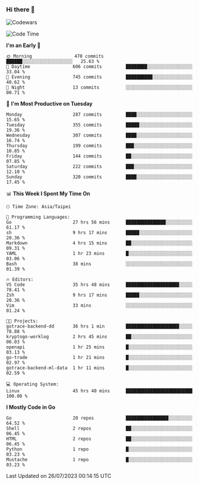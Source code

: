 ### Hi there 👋

![Codewars](https://www.codewars.com/users/omegaatt36/badges/small)

<!--START_SECTION:waka-->
![Code Time](http://img.shields.io/badge/Code%20Time-1%2C353%20hrs%2055%20mins-blue)

**I'm an Early 🐤** 

```text
🌞 Morning                470 commits         ██████░░░░░░░░░░░░░░░░░░░   25.63 % 
🌆 Daytime                606 commits         ████████░░░░░░░░░░░░░░░░░   33.04 % 
🌃 Evening                745 commits         ██████████░░░░░░░░░░░░░░░   40.62 % 
🌙 Night                  13 commits          ░░░░░░░░░░░░░░░░░░░░░░░░░   00.71 % 
```
📅 **I'm Most Productive on Tuesday** 

```text
Monday                   287 commits         ████░░░░░░░░░░░░░░░░░░░░░   15.65 % 
Tuesday                  355 commits         █████░░░░░░░░░░░░░░░░░░░░   19.36 % 
Wednesday                307 commits         ████░░░░░░░░░░░░░░░░░░░░░   16.74 % 
Thursday                 199 commits         ███░░░░░░░░░░░░░░░░░░░░░░   10.85 % 
Friday                   144 commits         ██░░░░░░░░░░░░░░░░░░░░░░░   07.85 % 
Saturday                 222 commits         ███░░░░░░░░░░░░░░░░░░░░░░   12.10 % 
Sunday                   320 commits         ████░░░░░░░░░░░░░░░░░░░░░   17.45 % 
```


📊 **This Week I Spent My Time On** 

```text
🕑︎ Time Zone: Asia/Taipei

💬 Programming Languages: 
Go                       27 hrs 56 mins      ███████████████░░░░░░░░░░   61.17 % 
sh                       9 hrs 17 mins       █████░░░░░░░░░░░░░░░░░░░░   20.36 % 
Markdown                 4 hrs 15 mins       ██░░░░░░░░░░░░░░░░░░░░░░░   09.31 % 
YAML                     1 hr 23 mins        █░░░░░░░░░░░░░░░░░░░░░░░░   03.06 % 
Bash                     38 mins             ░░░░░░░░░░░░░░░░░░░░░░░░░   01.39 % 

🔥 Editors: 
VS Code                  35 hrs 48 mins      ████████████████████░░░░░   78.41 % 
Zsh                      9 hrs 17 mins       █████░░░░░░░░░░░░░░░░░░░░   20.36 % 
Vim                      33 mins             ░░░░░░░░░░░░░░░░░░░░░░░░░   01.24 % 

🐱‍💻 Projects: 
gotrace-backend-dd       36 hrs 1 min        ████████████████████░░░░░   78.88 % 
kryptogo-worklog         2 hrs 45 mins       ██░░░░░░░░░░░░░░░░░░░░░░░   06.03 % 
openapi                  1 hr 25 mins        █░░░░░░░░░░░░░░░░░░░░░░░░   03.13 % 
go-trade                 1 hr 21 mins        █░░░░░░░░░░░░░░░░░░░░░░░░   02.97 % 
gotrace-backend-ml-data  1 hr 11 mins        █░░░░░░░░░░░░░░░░░░░░░░░░   02.59 % 

💻 Operating System: 
Linux                    45 hrs 40 mins      █████████████████████████   100.00 % 
```

**I Mostly Code in Go** 

```text
Go                       20 repos            ████████████████░░░░░░░░░   64.52 % 
Shell                    2 repos             ██░░░░░░░░░░░░░░░░░░░░░░░   06.45 % 
HTML                     2 repos             ██░░░░░░░░░░░░░░░░░░░░░░░   06.45 % 
Python                   1 repo              █░░░░░░░░░░░░░░░░░░░░░░░░   03.23 % 
Mustache                 1 repo              █░░░░░░░░░░░░░░░░░░░░░░░░   03.23 % 
```




 Last Updated on 26/07/2023 00:14:15 UTC
<!--END_SECTION:waka-->

<!--
**omegaatt36/omegaatt36** is a ✨ _special_ ✨ repository because its `README.md` (this file) appears on your GitHub profile.

Here are some ideas to get you started:

- 🔭 I’m currently working on ...
- 🌱 I’m currently learning ...
- 👯 I’m looking to collaborate on ...
- 🤔 I’m looking for help with ...
- 💬 Ask me about ...
- 📫 How to reach me: ...
- 😄 Pronouns: ...
- ⚡ Fun fact: ...
-->
